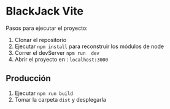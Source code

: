 # BlackJack Vite

Pasos para ejecutar el proyecto:

1. Clonar el repositorio
2. Ejecutar ```npm install``` para reconstruir los módulos de node
3. Correr el devServer ```npm run  dev```
4. Abrir el proyecto en : ```localhost:3000```

## Producción

1. Ejecutar ```npm run build```
2. Tomar la carpeta ```dist``` y desplegarla